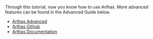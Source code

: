 Through this tutorial, now you know how to use Arthas. More advanced features can be found in the Advanced Guide below.

- [Arthas Advanced](https://arthas.aliyun.com/doc/arthas-tutorials.html?language=en&id=arthas-advanced)
- [Arthas Github](https://github.com/alibaba/arthas)
- [Arthas Documentation](https://arthas.aliyun.com/doc/en)
